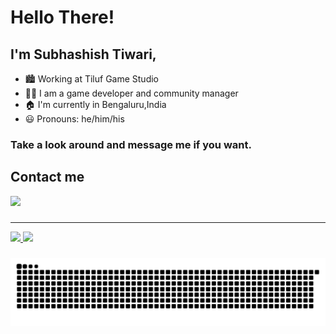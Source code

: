# Hello There!
## I'm Subhashish Tiwari,
- 🏙 Working at Tiluf Game Studio
- 👨‍💻 I am a game developer and community manager
- 🏠 I'm currently in Bengaluru,India
- 😃 Pronouns: he/him/his

### Take a look around and message me if you want.

## Contact me
  
<div>
  <a href = "mailto:subhasish.tiluf@gmail.com">
    <img height="35" src="https://img.shields.io/badge/Gmail-D14836?style=for-the-badge&logo=gmail&logoColor=white" target="_blank">
  </a>
</div>

###
---

<div>
  <a href="https://github.com/Art-Maniac">
  <img height="180em" src="https://github-readme-stats.vercel.app/api?username=Art-Maniac&count_private=true&show_icons=true&theme=dracula&border_radius=24"/>
  <img height="180em" src="https://github-readme-stats.vercel.app/api/top-langs/?username=Art-Maniac&layout=compact&theme=dracula&border_radius=24"/>
</div>

###

![Snake animation](https://github.com/Art-Maniac/Art-Maniac/blob/main/github-contribution-grid-snake.svg)

